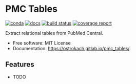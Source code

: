 # PMC Tables


[![conda](https://img.shields.io/conda/dn/ostrokach/pmc_tables.svg)](https://anaconda.org/ostrokach/pmc_tables/)
[![docs](https://img.shields.io/badge/docs-v0.1.2-blue.svg)](https://ostrokach.gitlab.io/pmc_tables/)
[![build status](https://gitlab.com/ostrokach/pmc_tables/badges/master/build.svg)](https://gitlab.com/ostrokach/pmc_tables/commits/master/)
[![coverage report](https://gitlab.com/ostrokach/pmc_tables/badges/master/coverage.svg)](https://gitlab.com/ostrokach/pmc_tables/commits/master/)

Extract relational tables from PubMed Central.


* Free software: MIT License
* Documentation: https://ostrokach.gitlab.io/pmc_tables/.


## Features

* TODO
